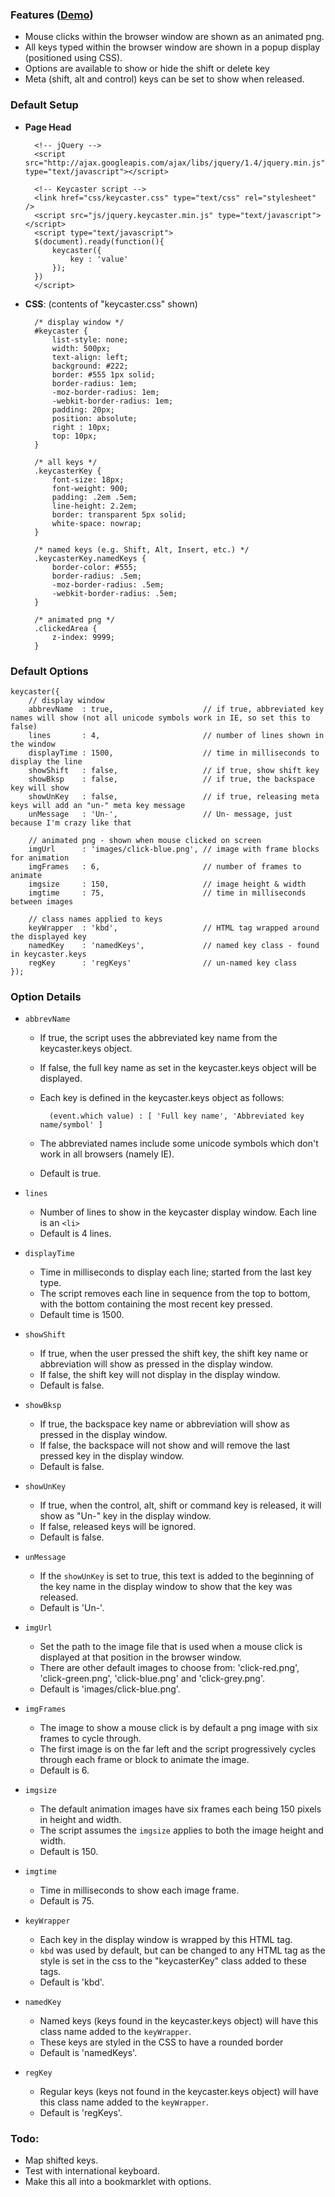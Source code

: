 ### Features ([Demo](http://mottie.github.com/Keycaster))

* Mouse clicks within the browser window are shown as an animated png.
* All keys typed within the browser window are shown in a popup display (positioned using CSS).
* Options are available to show or hide the shift or delete key
* Meta (shift, alt and control) keys can be set to show when released.

### Default Setup

* **Page Head**

		<!-- jQuery -->
		<script src="http://ajax.googleapis.com/ajax/libs/jquery/1.4/jquery.min.js" type="text/javascript"></script>

		<!-- Keycaster script -->
		<link href="css/keycaster.css" type="text/css" rel="stylesheet" />
		<script src="js/jquery.keycaster.min.js" type="text/javascript"></script>
		<script type="text/javascript">
		$(document).ready(function(){
			keycaster({
				key : 'value'
			});
		})
		</script>

* **CSS**: (contents of "keycaster.css" shown)

		/* display window */
		#keycaster {
			list-style: none;
			width: 500px;
			text-align: left;
			background: #222;
			border: #555 1px solid;
			border-radius: 1em;
			-moz-border-radius: 1em;
			-webkit-border-radius: 1em;
			padding: 20px;
			position: absolute;
			right : 10px;
			top: 10px;
		}

		/* all keys */
		.keycasterKey {
			font-size: 18px;
			font-weight: 900;
			padding: .2em .5em;
			line-height: 2.2em;
			border: transparent 5px solid;
			white-space: nowrap;
		}

		/* named keys (e.g. Shift, Alt, Insert, etc.) */
		.keycasterKey.namedKeys {
			border-color: #555;
			border-radius: .5em;
			-moz-border-radius: .5em;
			-webkit-border-radius: .5em;
		}

		/* animated png */
		.clickedArea {
			z-index: 9999;
		}

### Default Options

	keycaster({
		// display window
		abbrevName  : true,                    // if true, abbreviated key names will show (not all unicode symbols work in IE, so set this to false)
		lines       : 4,                       // number of lines shown in the window
		displayTime : 1500,                    // time in milliseconds to display the line
		showShift   : false,                   // if true, show shift key
		showBksp    : false,                   // if true, the backspace key will show
		showUnKey   : false,                   // if true, releasing meta keys will add an "un-" meta key message
		unMessage   : 'Un-',                   // Un- message, just because I'm crazy like that

		// animated png - shown when mouse clicked on screen
		imgUrl      : 'images/click-blue.png', // image with frame blocks for animation 
		imgFrames   : 6,                       // number of frames to animate
		imgsize     : 150,                     // image height & width
		imgtime     : 75,                      // time in milliseconds between images

		// class names applied to keys
		keyWrapper  : 'kbd',                   // HTML tag wrapped around the displayed key
		namedKey    : 'namedKeys',             // named key class - found in keycaster.keys
		regKey      : 'regKeys'                // un-named key class
	});

### Option Details

* `abbrevName`
    * If true, the script uses the abbreviated key name from the keycaster.keys object.
    * If false, the full key name as set in the keycaster.keys object will be displayed.
    * Each key is defined in the keycaster.keys object as follows: 

            (event.which value) : [ 'Full key name', 'Abbreviated key name/symbol' ]

    * The abbreviated names include some unicode symbols which don't work in all browsers (namely IE).
    * Default is true.

* `lines`
    * Number of lines to show in the keycaster display window. Each line is an `<li>`
    * Default is 4 lines.

* `displayTime`
    * Time in milliseconds to display each line; started from the last key type.
    * The script removes each line in sequence from the top to bottom, with the bottom containing the most recent key pressed.
    * Default time is 1500.

* `showShift`
    * If true, when the user pressed the shift key, the shift key name or abbreviation will show as pressed in the display window.
    * If false, the shift key will not display in the display window.
    * Default is false.

* `showBksp`
    * If true, the backspace key name or abbreviation will show as pressed in the display window.
    * If false, the backspace will not show and will remove the last pressed key in the display window.
    * Default is false.

* `showUnKey`
    * If true, when the control, alt, shift or command key is released, it will show as "Un-" key in the display window.
    * If false, released keys will be ignored.
    * Default is false.

* `unMessage`
    * If the `showUnKey` is set to true, this text is added to the beginning of the key name in the display window to show that the key was released.
    * Default is 'Un-'.

* `imgUrl`
    * Set the path to the image file that is used when a mouse click is displayed at that position in the browser window.
    * There are other default images to choose from: 'click-red.png', 'click-green.png', 'click-blue.png' and 'click-grey.png'.
    * Default is 'images/click-blue.png'.

* `imgFrames`
    * The image to show a mouse click is by default a png image with six frames to cycle through.
    * The first image is on the far left and the script progressively cycles through each frame or block to animate the image.
    * Default is 6.

* `imgsize`
    * The default animation images have six frames each being 150 pixels in height and width.
    * The script assumes the `imgsize` applies to both the image height and width.
    * Default is 150.

* `imgtime`
    * Time in milliseconds to show each image frame.
    * Default is 75.

* `keyWrapper`
    * Each key in the display window is wrapped by this HTML tag.
    * `kbd` was used by default, but can be changed to any HTML tag as the style is set in the css to the "keycasterKey" class added to these tags.
    * Default is 'kbd'.

* `namedKey`
    * Named keys (keys found in the keycaster.keys object) will have this class name added to the `keyWrapper`.
    * These keys are styled in the CSS to have a rounded border
    * Default is 'namedKeys'.

* `regKey`
    * Regular keys (keys not found in the keycaster.keys object) will have this class name added to the `keyWrapper`.
    * Default is 'regKeys'.

### Todo:

* Map shifted keys.
* Test with international keyboard.
* Make this all into a bookmarklet with options.
